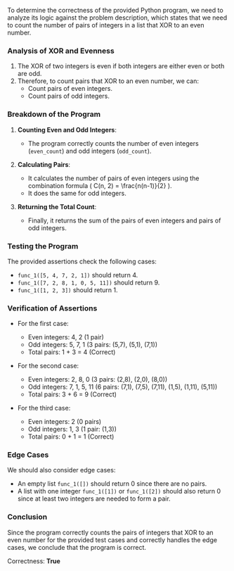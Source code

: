 To determine the correctness of the provided Python program, we need to analyze its logic against the problem description, which states that we need to count the number of pairs of integers in a list that XOR to an even number.

### Analysis of XOR and Evenness
1. The XOR of two integers is even if both integers are either even or both are odd.
2. Therefore, to count pairs that XOR to an even number, we can:
   - Count pairs of even integers.
   - Count pairs of odd integers.

### Breakdown of the Program
1. **Counting Even and Odd Integers**:
   - The program correctly counts the number of even integers (`even_count`) and odd integers (`odd_count`).

2. **Calculating Pairs**:
   - It calculates the number of pairs of even integers using the combination formula \( C(n, 2) = \frac{n(n-1)}{2} \).
   - It does the same for odd integers.

3. **Returning the Total Count**:
   - Finally, it returns the sum of the pairs of even integers and pairs of odd integers.

### Testing the Program
The provided assertions check the following cases:
- `func_1([5, 4, 7, 2, 1])` should return 4.
- `func_1([7, 2, 8, 1, 0, 5, 11])` should return 9.
- `func_1([1, 2, 3])` should return 1.

### Verification of Assertions
- For the first case:
  - Even integers: 4, 2 (1 pair)
  - Odd integers: 5, 7, 1 (3 pairs: (5,7), (5,1), (7,1))
  - Total pairs: 1 + 3 = 4 (Correct)
  
- For the second case:
  - Even integers: 2, 8, 0 (3 pairs: (2,8), (2,0), (8,0))
  - Odd integers: 7, 1, 5, 11 (6 pairs: (7,1), (7,5), (7,11), (1,5), (1,11), (5,11))
  - Total pairs: 3 + 6 = 9 (Correct)

- For the third case:
  - Even integers: 2 (0 pairs)
  - Odd integers: 1, 3 (1 pair: (1,3))
  - Total pairs: 0 + 1 = 1 (Correct)

### Edge Cases
We should also consider edge cases:
- An empty list `func_1([])` should return 0 since there are no pairs.
- A list with one integer `func_1([1])` or `func_1([2])` should also return 0 since at least two integers are needed to form a pair.

### Conclusion
Since the program correctly counts the pairs of integers that XOR to an even number for the provided test cases and correctly handles the edge cases, we conclude that the program is correct.

Correctness: **True**
